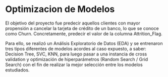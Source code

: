 # Optimizacion de Modelos

El objetivo del proyecto fue predecir aquellos clientes con mayor propensión a cancelar la tarjeta de crédito de un banco, lo que se conoce como Churn. Concretamente, predecir el valor de la columna Attrition_Flag. 

Para ello, se realizó un Análisis Exploratorio de Datos (EDA) y se entrenaron tres tipos diferentes de modelos acordes al caso expuesto, a saber: Decision Tree, SVC, KNN, para luego pasar a una instancia de cross validation y optimización de hiperparámetros (Random Search / Grid Search) con el fin de realizar la mejor selección entre los modelos estudiados.
